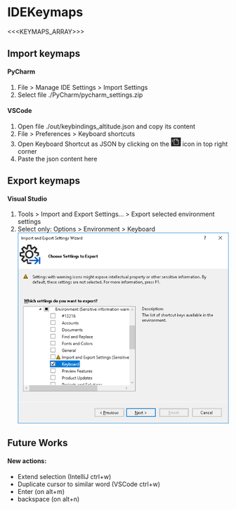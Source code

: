# IDEKeymaps
<<<KEYMAPS_ARRAY>>>

## Import keymaps
#### PyCharm

1. File > Manage IDE Settings > Import Settings  
1. Select file ./PyCharm/pycharm_settings.zip  

#### VSCode

1. Open file ./out/keybindings_altitude.json and copy its content
1. File > Preferences > Keyboard shortcuts
1. Open Keyboard Shortcut as JSON by clicking on the ![](../images/vscode_open_json.png) icon in top right corner
1. Paste the json content here

## Export keymaps
#### Visual Studio
1. Tools > Import and Export Settings... > Export selected environment settings
1. Select only: Options > Environment > Keyboard ![Export_VS2022.png](..%2Fimages%2FExport_VS2022.png)

## Future Works
#### New actions:
* Extend selection (IntelliJ ctrl+w)
* Duplicate cursor to similar word (VSCode ctrl+w)
* Enter (on alt+m)
* backspace (on alt+n)

